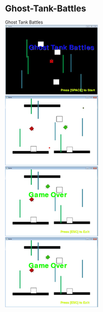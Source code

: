 # Ghost-Tank-Battles
Ghost Tank Battles                                                                                                                         
<img src = "https://github.com/mnecola/Ghost-Tank-Battles/blob/master/start%20screen.JPG?raw=true" style = "width:304px;height:228px;">
<img src = "https://github.com/mnecola/Ghost-Tank-Battles/blob/master/game%20play.JPG?raw=true" style = "width:304px;height:228px;">
<img src = "https://github.com/mnecola/Ghost-Tank-Battles/blob/master/end%20screen.JPG?raw=true" style = "width:304px;height:228px;">
<img src="https://github.com/mnecola/Ghost-Tank-Battles/blob/master/end%20screen.JPG?raw=true" alt="End Screen" style="width:304px;height:228px;">
